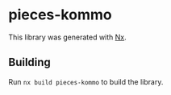 # pieces-kommo

This library was generated with [Nx](https://nx.dev).

## Building

Run `nx build pieces-kommo` to build the library.
